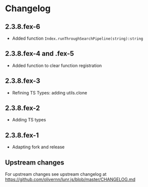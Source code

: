 # Changelog


## 2.3.8.fex-6

* Added function `Index.runThroughSearchPipeline(string):string`


## 2.3.8.fex-4 and .fex-5

* Added function to clear function registration


## 2.3.8.fex-3

* Refining TS Types: adding utils.clone


## 2.3.8.fex-2

* Adding TS types


## 2.3.8.fex-1

* Adapting fork and release


## Upstream changes

For upstream changes see upstream changelog at https://github.com/olivernn/lunr.js/blob/master/CHANGELOG.md

